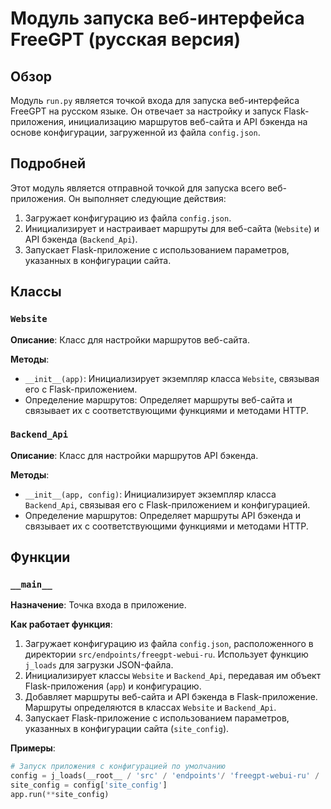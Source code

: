 # Модуль запуска веб-интерфейса FreeGPT (русская версия)

## Обзор

Модуль `run.py` является точкой входа для запуска веб-интерфейса FreeGPT на русском языке. Он отвечает за настройку и запуск Flask-приложения, инициализацию маршрутов веб-сайта и API бэкенда на основе конфигурации, загруженной из файла `config.json`.

## Подробней

Этот модуль является отправной точкой для запуска всего веб-приложения. Он выполняет следующие действия:

1.  Загружает конфигурацию из файла `config.json`.
2.  Инициализирует и настраивает маршруты для веб-сайта (`Website`) и API бэкенда (`Backend_Api`).
3.  Запускает Flask-приложение с использованием параметров, указанных в конфигурации сайта.

## Классы

### `Website`

**Описание**: Класс для настройки маршрутов веб-сайта.

**Методы**:

*   `__init__(app)`: Инициализирует экземпляр класса `Website`, связывая его с Flask-приложением.
*   Определение маршрутов: Определяет маршруты веб-сайта и связывает их с соответствующими функциями и методами HTTP.

### `Backend_Api`

**Описание**: Класс для настройки маршрутов API бэкенда.

**Методы**:

*   `__init__(app, config)`: Инициализирует экземпляр класса `Backend_Api`, связывая его с Flask-приложением и конфигурацией.
*   Определение маршрутов: Определяет маршруты API бэкенда и связывает их с соответствующими функциями и методами HTTP.

## Функции

### `__main__`

**Назначение**: Точка входа в приложение.

**Как работает функция**:

1.  Загружает конфигурацию из файла `config.json`, расположенного в директории `src/endpoints/freegpt-webui-ru`. Использует функцию `j_loads` для загрузки JSON-файла.
2.  Инициализирует классы `Website` и `Backend_Api`, передавая им объект Flask-приложения (`app`) и конфигурацию.
3.  Добавляет маршруты веб-сайта и API бэкенда в Flask-приложение. Маршруты определяются в классах `Website` и `Backend_Api`.
4.  Запускает Flask-приложение с использованием параметров, указанных в конфигурации сайта (`site_config`).

**Примеры**:

```python
# Запуск приложения с конфигурацией по умолчанию
config = j_loads(__root__ / 'src' / 'endpoints'/ 'freegpt-webui-ru' / 'config.json')
site_config = config['site_config']
app.run(**site_config)